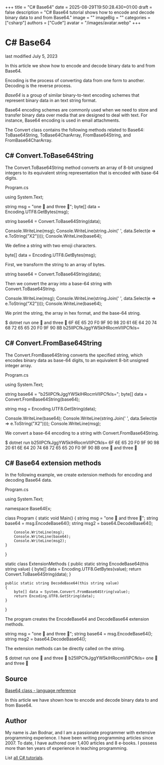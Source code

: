 +++
title = "C# Base64"
date = 2025-08-29T19:50:28.430+01:00
draft = false
description = "C# Base64 tutorial shows how to encode and decode binary data to and from Base64."
image = ""
imageBig = ""
categories = ["csharp"]
authors = ["Cude"]
avatar = "/images/avatar.webp"
+++

# C# Base64

last modified July 5, 2023

 

In this article we show how to encode and decode binary data to and from Base64.

Encoding is the process of converting data from one form to another. Decoding is
the reverse process.

*Base64* is a group of similar binary-to-text encoding schemes that
represent binary data in an text string format.

Base64 encoding schemes are commonly used when we need to store and transfer
binary data over media that are designed to deal with text. For instance,
Base64 encoding is used in email attachments.

The Convert class contains the following methods related to Base64:
ToBase64String, ToBase64CharArray,
FromBase64String, and FromBase64CharArray.

## C# Convert.ToBase64String

The Convert.ToBase64String method converts an array of 8-bit
unsigned integers to its equivalent string representation that is encoded with
base-64 digits.

Program.cs
  

using System.Text;

string msg = "one 🐘 and three 🐋";
byte[] data = Encoding.UTF8.GetBytes(msg);

string base64 = Convert.ToBase64String(data);

Console.WriteLine(msg);
Console.WriteLine(string.Join(' ', data.Select(e =&gt; e.ToString("X2"))));
Console.WriteLine(base64);

We define a string with two emoji characters.

byte[] data = Encoding.UTF8.GetBytes(msg);

First, we transform the string to an array of bytes.

string base64 = Convert.ToBase64String(data);

Then we convert the array into a base-64 string with
Convert.ToBase64String.

Console.WriteLine(msg);
Console.WriteLine(string.Join(' ', data.Select(e =&gt; e.ToString("X2"))));
Console.WriteLine(base64);

We print the string, the array in hex format, and the base-64 string.

$ dotnet run
one 🐘 and three 🐋
6F 6E 65 20 F0 9F 90 98 20 61 6E 64 20 74 68 72 65 65 20 F0 9F 90 8B
b25lIPCfkJggYW5kIHRocmVlIPCfkIs=

## C# Convert.FromBase64String

The Convert.FromBase64String converts the specified string, which
encodes binary data as base-64 digits, to an equivalent 8-bit unsigned integer
array.

Program.cs
  

using System.Text;

string base64 = "b25lIPCfkJggYW5kIHRocmVlIPCfkIs=";
byte[] data = Convert.FromBase64String(base64);

string msg = Encoding.UTF8.GetString(data);

Console.WriteLine(base64);
Console.WriteLine(string.Join(' ', data.Select(e =&gt; e.ToString("X2"))));
Console.WriteLine(msg);

We convert a base-64 encoding to a string with
Convert.FromBase64String.

$ dotnet run
b25lIPCfkJggYW5kIHRocmVlIPCfkIs=
6F 6E 65 20 F0 9F 90 98 20 61 6E 64 20 74 68 72 65 65 20 F0 9F 90 8B
one 🐘 and three 🐋

## C# Base64 extension methods

In the following example, we create extension methods for encoding and decoding 
Base64 data. 

Program.cs
  

using System.Text;

namespace Base64Ex;

class Program
{
    static void Main()
    {
        string msg = "one 🐘 and three 🐋";
        string base64 = msg.EncodeBase64();
        string msg2 = base64.DecodeBase64();

        Console.WriteLine(msg);
        Console.WriteLine(base64);
        Console.WriteLine(msg2);
    }
}

static class ExtensionMethods
{
    public static string EncodeBase64(this string value)
    {
        byte[] data = Encoding.UTF8.GetBytes(value);
        return Convert.ToBase64String(data);
    }

    public static string DecodeBase64(this string value)
    {
        byte[] data = System.Convert.FromBase64String(value);
        return Encoding.UTF8.GetString(data);
    }
}

The program creates the EncodeBase64 and DecodeBase64
extension methods.

string msg = "one 🐘 and three 🐋";
string base64 = msg.EncodeBase64();
string msg2 = base64.DecodeBase64();

The extension methods can be directly called on the string.

$ dotnet run
one 🐘 and three 🐋
b25lIPCfkJggYW5kIHRocmVlIPCfkIs=
one 🐘 and three 🐋

## Source

[Base64 class - language reference](https://learn.microsoft.com/en-us/dotnet/api/system.buffers.text.base64?view=net-8.0)

In this article we have shown how to encode and decode binary data to and from
Base64.

## Author

My name is Jan Bodnar, and I am a passionate programmer with extensive
programming experience. I have been writing programming articles since 2007.
To date, I have authored over 1,400 articles and 8 e-books. I possess more
than ten years of experience in teaching programming.

List [all C# tutorials](/csharp/).